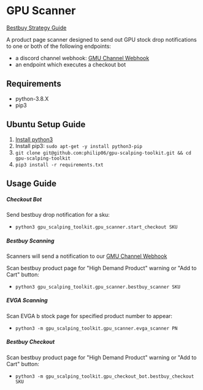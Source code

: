 # GPU Scanner

[Bestbuy Strategy Guide](https://docs.google.com/document/d/1EC3Li65gerZRG4gBiIs4rot-Bc4SceqWn413XGsOA4g/edit?usp=sharing)

A product page scanner designed to send out GPU stock drop notifications to one or both of the following endpoints:
 - a discord channel webhook: [GMU Channel Webhook](https://discordapp.com/api/webhooks/926904611082739733/H1ofplv4PUp_JVXhnao134nFiVBkK9wsWccvySIaF_BRsvJb2TU8a8RMcm4D9UHCjwhz)
 - an endpoint which executes a checkout bot

## Requirements

 - python-3.8.X
 - pip3

## Ubuntu Setup Guide

1. [Install python3](https://linuxize.com/post/how-to-install-python-3-8-on-ubuntu-18-04/)
2. Install pip3: `sudo apt-get -y install python3-pip`
3. `git clone git@github.com:philip06/gpu-scalping-toolkit.git && cd gpu-scalping-toolkit`
4. `pip3 install -r requirements.txt`

## Usage Guide

##### Checkout Bot

Send bestbuy drop notification for a sku: 
 - `python3 gpu_scalping_toolkit.gpu_scanner.start_checkout SKU`

##### Bestbuy Scanning

Scanners will send a notification to our [GMU Channel Webhook](https://discordapp.com/api/webhooks/926904611082739733/H1ofplv4PUp_JVXhnao134nFiVBkK9wsWccvySIaF_BRsvJb2TU8a8RMcm4D9UHCjwhz)

Scan bestbuy product page for "High Demand Product" warning or "Add to Cart" button: 
 - `python3 gpu_scalping_toolkit.gpu_scanner.bestbuy_scanner SKU`

##### EVGA Scanning

Scan EVGA b stock page for specified product number to appear: 
 - `python3 -m gpu_scalping_toolkit.gpu_scanner.evga_scanner PN`

##### Bestbuy Checkout

Scan bestbuy product page for "High Demand Product" warning or "Add to Cart" button: 
 - `python3 -m gpu_scalping_toolkit.gpu_checkout_bot.bestbuy_checkout SKU`
